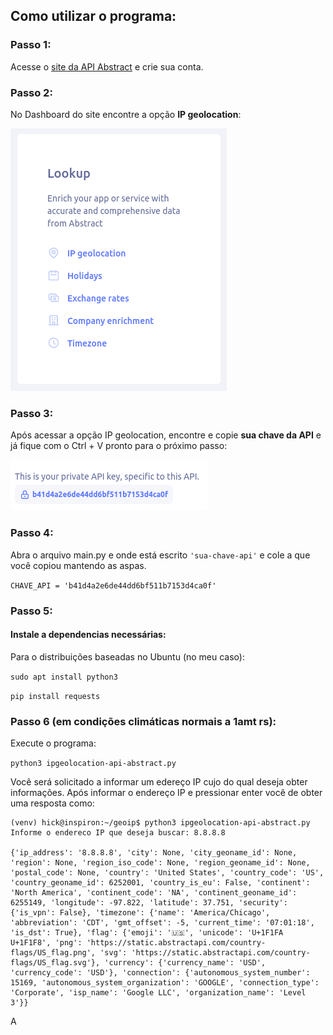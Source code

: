 ## Como utilizar o programa:

### Passo 1:
Acesse o <a href="https://app.abstractapi.com/users/login"> site da API Abstract</a> e crie sua conta.

### Passo 2:
No Dashboard do site encontre a opção <strong>IP geolocation</strong>:

<img src="readme-img/geolocation.png">

### Passo 3:
Após acessar a opção IP geolocation, encontre e copie <strong>sua chave da API</strong> e já fique com o Ctrl + V pronto para o próximo passo:

<img src="readme-img/chave.png">

### Passo 4:
Abra o arquivo main.py e onde está escrito `'sua-chave-api'` e cole a que você copiou mantendo as aspas.

`CHAVE_API = 'b41d4a2e6de44dd6bf511b7153d4ca0f'`

### Passo 5:
#### Instale a dependencias necessárias:
Para o distribuições baseadas no Ubuntu (no meu caso):

`sudo apt install python3`

`pip install requests`

### Passo 6 (em condições climáticas normais a 1amt rs):
Execute o programa:

`python3 ipgeolocation-api-abstract.py`

Você será solicitado a informar um edereço IP cujo do qual deseja obter informações.
Após informar o endereço IP e pressionar enter você de obter uma resposta como:

```
(venv) hick@inspiron:~/geoip$ python3 ipgeolocation-api-abstract.py 
Informe o endereco IP que deseja buscar: 8.8.8.8

{'ip_address': '8.8.8.8', 'city': None, 'city_geoname_id': None, 'region': None, 'region_iso_code': None, 'region_geoname_id': None, 'postal_code': None, 'country': 'United States', 'country_code': 'US', 'country_geoname_id': 6252001, 'country_is_eu': False, 'continent': 'North America', 'continent_code': 'NA', 'continent_geoname_id': 6255149, 'longitude': -97.822, 'latitude': 37.751, 'security': {'is_vpn': False}, 'timezone': {'name': 'America/Chicago', 'abbreviation': 'CDT', 'gmt_offset': -5, 'current_time': '07:01:18', 'is_dst': True}, 'flag': {'emoji': '🇺🇸', 'unicode': 'U+1F1FA U+1F1F8', 'png': 'https://static.abstractapi.com/country-flags/US_flag.png', 'svg': 'https://static.abstractapi.com/country-flags/US_flag.svg'}, 'currency': {'currency_name': 'USD', 'currency_code': 'USD'}, 'connection': {'autonomous_system_number': 15169, 'autonomous_system_organization': 'GOOGLE', 'connection_type': 'Corporate', 'isp_name': 'Google LLC', 'organization_name': 'Level 3'}}
```
A
